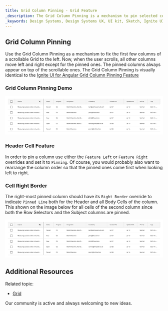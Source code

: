 ```yaml
---
title: Grid Column Pinning - Grid Feature
_description: The Grid Column Pinning is a mechanism to pin selected columns of a scrollable Grid.
_keywords: Design Systems, Design Systems UX, UI kit, Sketch, Ignite UI for Angular, Sketch to Angular, Sketch to Angular, Angular, Angular Design System, Export code from Sketch, Design Kits for Angular, Sketch HTML, Sketch to HTML, Sketch UI kits
---
```


## Grid Column Pinning

Use the Grid Column Pinning as a mechanism to fix the first few columns of a scrollable Grid to the left. Now, when the user scrolls, all other columns move left and right except for the pinned ones. The pinned columns always appear on top of the scrollable ones. The Grid Column Pinning is visually identical to the [Ignite UI for Angular Grid Column Pinning Feature](https://www.infragistics.com/products/ignite-ui-angular/angular/components/grid_column_pinning.html)

### Grid Column Pinning Demo

<img class="responsive-img" src="../images/grid_column_pinning_demo.png" srcset="../images/grid_column_pinning_demo@2x.png 2x" />

### Header Cell Feature

In order to pin a column use either the `Feature Left` or `Feature Right` overrides and set it to `Pinning`. Of course, you would probably also want to rearrange the column order so that the pinned ones come first when looking left to right.

### Cell Right Border

The right-most pinned column should have its `Right Border` override to indicate `Pinned Line` both for the Header and all Body Cells of the column. This shown on the image below for all cells of the second column since both the Row Selectors and the Subject columns are pinned.

<img class="responsive-img" src="../images/grid_column_pinning_demo.png" srcset="../images/grid_column_pinning_demo@2x.png 2x" />

## Additional Resources

Related topic:

- [Grid](grid.md)
  <div class="divider--half"></div>

Our community is active and always welcoming to new ideas.

